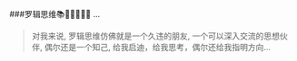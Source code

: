 ###罗辑思维:books::book::microphone::memo::snail::helicopter: ...

> 对我来说, 罗辑思维仿佛就是一个久违的朋友, 一个可以深入交流的思想伙伴, 偶尔还是一个知己, 给我启迪，给我思考，偶尔还给我指明方向...




